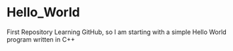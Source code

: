 # Hello_World
 First Repository
Learning GitHub, so I am starting with a simple Hello World program 
written in C++
